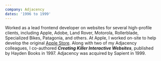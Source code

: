 ```yaml
---
company: Adjacency
dates: '1996 to 1999'
---
```


Worked as a lead frontend developer on websites for several high-profile clients, including Apple, Adobe, Land Rover, Motorola, Rollerblade, Specialized Bikes, Patagonia, and others. At Apple, I worked on-site to help develop the original [Apple Store](https://store.apple.com). Along with two of my Adjacency colleagues, I co-authored <em>**Creating Killer Interactive Websites**</em>, published by Hayden Books in 1997. Adjacency was acquired by Sapient in 1999.
